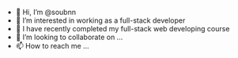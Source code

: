 - 👋 Hi, I’m @soubnn
- 👀 I’m interested in working as a full-stack developer
- 🌱 I have recently completed my  full-stack web developing course
- 💞️ I’m looking to collaborate on ...
- 📫 How to reach me ...

<!---
soubnn/soubnn is a ✨ special ✨ repository because its `README.md` (this file) appears on your GitHub profile.
You can click the Preview link to take a look at your changes.
--->
